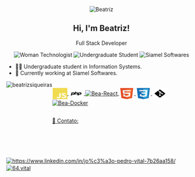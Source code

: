 <p align="center">
  <img src="sua-imagem-aqui.png" alt="Beatriz">
</p>

<h2 align="center">Hi, I'm Beatriz!</h2>

<p align="center">Full Stack Developer</p>

<p align="center">
  <img src="https://img.shields.io/badge/-Woman_Technologist-007acc?style=flat-square&logoColor=white" alt="Woman Technologist">
  <img src="https://img.shields.io/badge/-Undergraduate_Student-007acc?style=flat-square&logoColor=white" alt="Undergraduate Student">
  <img src="https://img.shields.io/badge/-Siamel_Softwares-007acc?style=flat-square&logoColor=white" alt="Siamel Softwares">
</p>

- 👩‍💻 Undergraduate student in Information Systems.
- 💼 Currently working at Siamel Softwares.

<div >
  <a href="https://github.com/beatrizsiqueiras">
</div>
<div>
  <img height="200em" align="left" src="https://github-readme-stats.vercel.app/api/top-langs?username=beatrizsiqueiras&show_icons=true&locale=en&layout=compact&langs_count=7&theme=dracula" alt="beatrizsiqueiras" />
</div>
<div style="display: inline_block"><br>
  <img align="center" alt="Bea-Js" height="30" width="40" src="https://raw.githubusercontent.com/devicons/devicon/master/icons/javascript/javascript-plain.svg">
  <img align="center" alt="Bea-PHP" height="30" width="40" src="https://github.com/vorillaz/devicons/blob/master/!SVG/php.svg">
  <img align="center" alt="Bea-React" height="30" width="40" src="https://github.com/vorillaz/devicons/blob/master/!SVG/react.svg">
  <img align="center" alt="Bea-HTML" height="30" width="40" src="https://raw.githubusercontent.com/devicons/devicon/master/icons/html5/html5-original.svg">
  <img align="center" alt="Bea-CSS" height="30" width="40" src="https://raw.githubusercontent.com/devicons/devicon/master/icons/css3/css3-original.svg">
  <img align="center" alt="Bea-Git" height="30" width="40" src="https://github.com/vorillaz/devicons/blob/master/!SVG/git.svg">
  <img align="center" alt="Bea-Docker" height="30" width="40" src="https://github.com/vorillaz/devicons/blob/master/!SVG/docker.svg">
</div>
  
  ##
  
 :calling: Contato:
<div> 
  <p align="left">
    <a href="https://www.linkedin.com/in/beatrizsiqueiracosta/" target="blank"><img align="center" src="https://raw.githubusercontent.com/rahuldkjain/github-profile-readme-generator/master/src/images/icons/Social/linked-in-alt.svg" alt="https://www.linkedin.com/in/jo%c3%a3o-pedro-vital-7b26aa158/" height="30" width="40" /></a>
    <a href="https://www.instagram.com/beasiqueiras_/" target="blank"><img align="center" src="https://raw.githubusercontent.com/rahuldkjain/github-profile-readme-generator/master/src/images/icons/Social/instagram.svg" alt="64.vital" height="30" width="40" /></a>
  </p>
</div>

